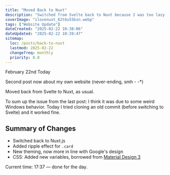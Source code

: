 ```yaml
---
title: "Moved Back to Nuxt"
description: "Switched from Svelte back to Nuxt because I was too lazy to fix open graph issues"
coverImage: "ilovenuxt_62t6u55bzn.webp"
tags: ["Website Update"]
dateCreated: "2025-02-22 10:38:06"
dateUpdated: "2025-02-22 10:39:47"
sitemap:
  loc: /posts/back-to-nuxt
  lastmod: 2025-02-22
  changefreq: monthly
  priority: 0.8
---
```


February 22nd Today

Second post now about my own website (never-ending, smh - -*)

Moved back from Svelte to Nuxt, as usual.

To sum up the issue from the last post: I think it was due to some weird Windows behavior. Today I tried cloning an old commit (before switching to Svelte) and it worked fine.

## Summary of Changes

- Switched back to Nuxt.js  
- Added ripple effect for `.card`  
- New theming, now more in line with Google's design  
- CSS: Added new variables, borrowed from [Material Design 3](https://m3.material.io)

Current time: 17:37 — done for the day.
